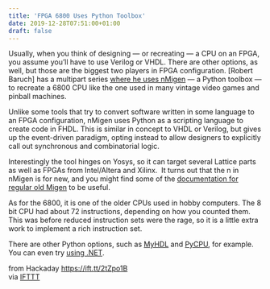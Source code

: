```yaml
---
title: 'FPGA 6800 Uses Python Toolbox'
date: 2019-12-28T07:51:00+01:00
draft: false
---
```


Usually, when you think of designing — or recreating — a CPU on an FPGA, you assume you’ll have to use Verilog or VHDL. There are other options, as well, but those are the biggest two players in FPGA configuration. \[Robert Baruch\] has a multipart series [where he uses nMigen](https://www.youtube.com/watch?v=85ZCTuekjGA) — a Python toolbox — to recreate a 6800 CPU like the one used in many vintage video games and pinball machines.

Unlike some tools that try to convert software written in some language to an FPGA configuration, nMigen uses Python as a scripting language to create code in FHDL. This is similar in concept to VHDL or Verilog, but gives up the event-driven paradigm, opting instead to allow designers to explicitly call out synchronous and combinatorial logic.

Interestingly the tool hinges on Yosys, so it can target several Lattice parts as well as FPGAs from Intel/Altera and Xilinx.  It turns out that the n in nMigen is for new, and you might find some of the [documentation for regular old Migen](https://m-labs.hk/gateware/migen/) to be useful.

As for the 6800, it is one of the older CPUs used in hobby computers. The 8 bit CPU had about 72 instructions, depending on how you counted them. This was before reduced instruction sets were the rage, so it is a little extra work to implement a rich instruction set.

There are other Python options, such as [MyHDL](https://hackaday.com/2012/06/13/myhdl-python-programming-option-for-fpga/) and [PyCPU](https://hackaday.com/2012/06/11/programming-fpgas-with-python/), for example. You can even try [using .NET](https://hackaday.com/2019/12/15/net-to-fpga-with-hastlayer/).

  
  
from Hackaday https://ift.tt/2tZpo1B  
via [IFTTT](https://ifttt.com/?ref=da&site=blogger)